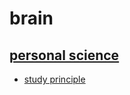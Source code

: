 # brain

## [personal science](https://github.com/root-kidik/brain/tree/main/person%20science)
- [study principle](person%20science/study%20principle.md)
